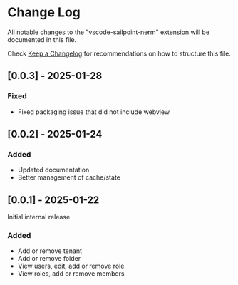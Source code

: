 # Change Log

All notable changes to the "vscode-sailpoint-nerm" extension will be documented in this file.

Check [Keep a Changelog](http://keepachangelog.com/) for recommendations on how to structure this file.

## [0.0.3] - 2025-01-28

### Fixed

- Fixed packaging issue that did not include webview

## [0.0.2] - 2025-01-24

### Added

- Updated documentation
- Better management of cache/state

## [0.0.1] - 2025-01-22

Initial internal release

### Added

- Add or remove tenant
- Add or remove folder
- View users, edit, add or remove role
- View roles, add or remove members
